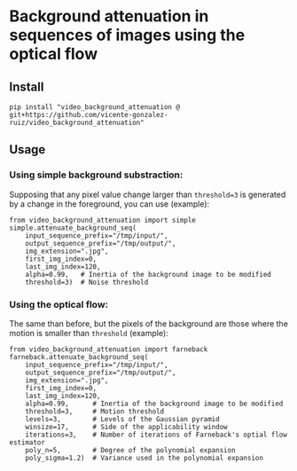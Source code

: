 # Background attenuation in sequences of images using the optical flow

## Install

    pip install "video_background_attenuation @ git+https://github.com/vicente-gonzalez-ruiz/video_background_attenuation"

## Usage

### Using simple background substraction:

Supposing that any pixel value change larger than `threshold=3` is generated by a change in the foreground, you can use (example):

    from video_background_attenuation import simple
    simple.attenuate_background_seq(
        input_sequence_prefix="/tmp/input/",
        output_sequence_prefix="/tmp/output/",
        img_extension=".jpg",
        first_img_index=0,
        last_img_index=120,
        alpha=0.99,   # Inertia of the background image to be modified
        threshold=3)  # Noise threshold

### Using the optical flow:

The same than before, but the pixels of the background are those where the motion is smaller than `threshold` (example):

    from video_background_attenuation import farneback
    farneback.attenuate_background_seq(
        input_sequence_prefix="/tmp/input/",
        output_sequence_prefix="/tmp/output/",
        img_extension=".jpg",
        first_img_index=0,
        last_img_index=120,
        alpha=0.99,      # Inertia of the background image to be modified
        threshold=3,     # Motion threshold
        levels=3,        # Levels of the Gaussian pyramid
        winsize=17,      # Side of the applicability window
        iterations=3,    # Number of iterations of Farneback's optial flow estimator
        poly_n=5,        # Degree of the polynomial expansion
        poly_sigma=1.2)  # Variance used in the polynomial expansion
